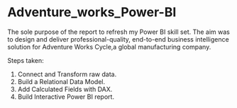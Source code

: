 # Adventure_works_Power-BI

The sole purpose of the report to refresh my Power BI skill set. 
The aim was to design and deliver professional-quality,
end-to-end business intelligence solution for Adventure Works Cycle,a global manufacturing company.
 
Steps taken:
1. Connect and Transform raw data.
2. Build a Relational Data Model.
3. Add Calculated Fields with DAX.
4. Build Interactive Power BI report.
